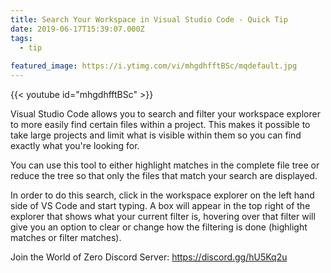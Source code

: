 ```yaml
---
title: Search Your Workspace in Visual Studio Code - Quick Tip
date: 2019-06-17T15:39:07.000Z
tags:
  - tip
  
featured_image: https://i.ytimg.com/vi/mhgdhfftBSc/mqdefault.jpg
---
```


{{< youtube id="mhgdhfftBSc" >}}

Visual Studio Code allows you to search and filter your workspace explorer to more easily find certain files within a project. This makes it possible to take large projects and limit what is visible within them so you can find exactly what you're looking for.

You can use this tool to either highlight matches in the complete file tree or reduce the tree so that only the files that match your search are displayed.

In order to do this search, click in the workspace explorer on the left hand side of VS Code and start typing. A box will appear in the top right of the explorer that shows what your current filter is, hovering over that filter will give you an option to clear or change how the filtering is done (highlight matches or filter matches).

Join the World of Zero Discord Server: https://discord.gg/hU5Kq2u